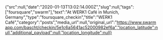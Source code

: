 {"src":null,"date":"2020-01-13T13:02:14.000Z","slug":null,"tags":["foursquare","swarm"],"text":"At WERK1 Café in Munich, Germany","type":"foursquare_checkin","title":"WERK1 Café","category":"posts","media_url":null,"original_url":"https://www.swarmapp.com/bascht/checkin/5e1c6a5641ac52000982ef6a","location_latitude":null,"additional_payload":null,"location_longitude":null}